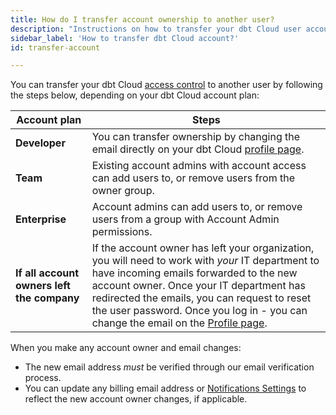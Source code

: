 ```yaml
---
title: How do I transfer account ownership to another user? 
description: "Instructions on how to transfer your dbt Cloud user account to another user"
sidebar_label: 'How to transfer dbt Cloud account?'
id: transfer-account

---
```


You can transfer your dbt Cloud [access control](/docs/collaborate/manage-access/about-access) to another user by following the steps below, depending on your dbt Cloud account plan:

| Account plan| Steps | 
| ------ | ---------- | 
| **Developer** |  You can transfer ownership by changing the email directly on your dbt Cloud [profile page]([https://cloud.getdbt.com/#/profile/). | 
| **Team** | Existing account admins with account access can add users to, or remove users from the owner group. | 
| **Enterprise** | Account admins can add users to, or remove users from a group with Account Admin permissions. | 
| **If all account owners left the company** | If the account owner has left your organization, you will need to work with _your_ IT department to have incoming emails forwarded to the new account owner. Once your IT department has redirected the emails, you can request to reset the user password. Once you log in - you can change the email on the [Profile page](https://cloud.getdbt.com/settings/profile). |

When you make any account owner and email changes:

- The new email address _must_ be verified through our email verification process. 
- You can update any billing email address or [Notifications Settings](/docs/deploy/job-notifications) to reflect the new account owner changes, if applicable.
